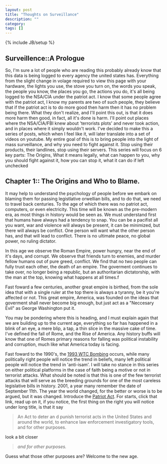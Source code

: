 ```yaml
---
layout: post
title: "Thoughts on Surveillance"
description: ""
category: 
tags: []
---
```

{% include JB/setup %}

## Surveillence::A Prologue
So, I'm sure a lot of people who are reading this probably already know that this data is being logged to every agency the united states has. Everything from the slight change in volage required to view this page with your hardware, the lights you use, the stove you turn on, the words you speak, the people you know, the places you go, the actions you do, it's all being logged to the NSA/CIA under the patriot act. I know that some people agree with the patriot act, I know my parents are two of such people, they believe that if the patriot act is to do more good then harm then it has no problem being there. What they don't realize, and I'll point this out, is that it does more harm then good, in fact, all it's done is harm. I'll point out places where the NSA/CIA/FBI knew about 'terrorists plots' and never took action, and in places where it simply wouldn't work. I've decided to make this a series of posts, which when I feel like it, will later translate into a set of videos on youtube. My entire goal of this is to bring people into the light of mass surveillance, and why you need to fight against it. Stop using their products, their landlines, stop using their servers. This series will focus on 6 key parts: The Origins, What it means legally, what can happen to you, why you should fight against it, how you can stop it, what it can do if left unchecked


## Chapter 1:: The Origins and Who to Blame.

It may help to understand the psychology of people before we embark on blaming them for passing legistlative orwellian bills, and to do that, we need to travel back centuries. To the age of which there was no patriot act, computers, or even electricity. This time will be known as the pre-modern era, as most things in history would be seen as. We must understand first that humans have always had a tendency to snap. You can be a pacifist all you want, war and violence will always be present, it can be minimized, but there will always be conflict. One person will want what the other person has, and that will lead to conflict. There is no ultimate peace, no global power, no ruling dictator. 

In this age we observe the Roman Empire, power hungry, near the end of it's days, and corrupt. We observe that friends turn to enemies, and murder fellow humans out of pure greed, conflict. We find that no two people can fully trust each other, the death of an empire. The goverment continues to take over, no longer being a republic, but an authoritarian dictatorship, with the man at the top, knowing what happens at all times.f

Fast foward a few centuries, another great empire is birthed, from the sole idea that with a single ruler at the top there is always a tyranny, be it you're affected or not. This great empire, America, was founded on the ideas that goverment shall never become big enough, but just act as a "Neccesary Evil" as George Washington put it.

You may be pondering where this is heading, and I must explain again that we are building up to the current age, everything so far has happened in a blink of an eye, a mere blip, a tap, a thin slice in the massive cake of time. I've defined the fall of Rome, and the Rise of America. Any history buffs will know that one of Romes primary reasons for falling was political instability and corruption, much like what America today is facing. 

Fast foward to the 1990's, the [1993 WTC Bombing](https://en.wikipedia.org/wiki/1993_World_Trade_Center_bombing)
occurs, while many politically right people will notice the trend in beliefs, many left political people will notice the trend in 'anti-isam'. I will take no stance in this series on either political platforms in the case of faith being a motive or not in terrorist attacks. What should be noted is that this is one of the few terrorist attacks that will serve as the breeding grounds for one of the most careless legislative bills in history. 
2001, a year many remember the date of September 11th. The year the world changed, for the better or worse is to be argued, but it was changed. Introduce the [Patriot Act](https://en.wikipedia.org/wiki/Patriot_Act). For starts, click that link, read up on it, if you notice, the first thing on the right you will notice under long title, is that it say
>An Act to deter an d punish terrorist acts in the United States and around the world, to enhance law enforcement investigatory tools, and for other purposes.

look a bit closer


>*and for other purposes.*

Guess what those other purposes are? Welcome to the new age.

